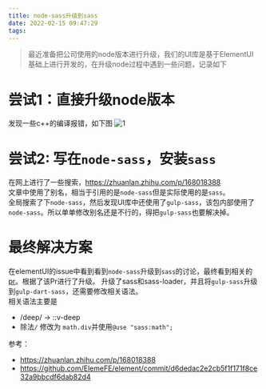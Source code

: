 ```yaml
---
title: node-sass升级到sass
date: 2022-02-15 09:47:29
tags:
---
```

> 最近准备把公司使用的node版本进行升级，我们的UI库是基于ElementUI基础上进行开发的，在升级node过程中遇到一些问题，记录如下

# 尝试1：直接升级node版本
发现一些c++的编译报错，如下图
![1](https://s2.loli.net/2022/02/15/IygMs2aEnQ7Lvtf.jpg)
# 尝试2: 写在`node-sass`，安装`sass`
在网上进行了一些搜索，https://zhuanlan.zhihu.com/p/168018388   
文章中使用了别名，相当于引用的是`node-sass`但是实际使用的是`sass`。  
全局搜索了下`node-sass`，然后发现UI库中还使用了`gulp-sass`，该包内部使用了`node-sass`。所以单单修改别名还是不行的，得把`gulp-sass`也要解决掉。  
# 最终解决方案
在elementUI的issue中看到看到`node-sass`升级到`sass`的讨论，最终看到相关的[pr](https://github.com/ElemeFE/element/commit/d6dedac2e2cb5f1f171f8ce32a9bbcdf6dab82d4)。根据了该Pr进行了升级。
升级了sass和sass-loader，并且将`gulp-sass`升级到`gulp-dart-sass`，还需要修改相关语法。  
相关语法主要是 
- /deep/ -> ::v-deep
- 除法`/` 修改为 `math.div`并使用`@use "sass:math";`

参考：
- https://zhuanlan.zhihu.com/p/168018388
- https://github.com/ElemeFE/element/commit/d6dedac2e2cb5f1f171f8ce32a9bbcdf6dab82d4

